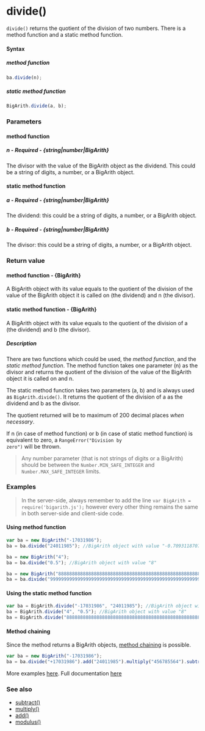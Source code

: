 # divide()
<code>divide()</code> returns the quotient of the division of two numbers. There is a method function and a static method function.

#### Syntax
##### method function
```javascript
ba.divide(n);
```

##### static method function
```javascript
BigArith.divide(a, b);
```
 
### Parameters
#### method function
##### n - Required - {string|number|BigArith}
The divisor with the value of the BigArith object as the dividend. This could be a string of digits, a number, or a BigArith object.

#### static method function
##### a - Required - {string|number|BigArith}
The dividend: this could be a string of digits, a number, or a BigArith object.

##### b - Required - {string|number|BigArith}
The divisor: this could be a string of digits, a number, or a BigArith object.

### Return value
#### method function - {BigArith}
A BigArith object with its value equals to the quotient of the division of the value of the BigArith object it is called on (the dividend) and n (the divisor).

#### static method function - {BigArith}
A BigArith object with its value equals to the quotient of the division of a (the dividend) and b (the divisor).

##### Description
There are two functions which could be used, the *method function*, and the *static method function*. The method function takes one parameter (n) as the divisor and returns the quotient of the division of the value of the BigArith object it is called on and n.

The static method function takes two parameters (a, b) and is always used as <code>BigArith.divide()</code>. It returns the quotient of the division of a as the dividend and b as the divisor.

The quotient returned will be to maximum of 200 decimal places *when necessary*.

If n (in case of method function) or b (in case of static method function) is equivalent to zero, a <code>RangeError("Division by zero")</code> will be thrown.

> Any number parameter (that is not strings of digits or a BigArith) should be between the <code>Number.MIN_SAFE_INTEGER</code> and <code>Number.MAX_SAFE_INTEGER</code> limits.


### Examples
> In the server-side, always remember to add the line `var BigArith = require('bigarith.js');` however every other thing remains the same in both server-side and client-side code.

#### Using method function

```javascript
var ba = new BigArith("-17031986");
ba = ba.divide("24011985"); //BigArith object with value "-0.70931187071789358522421199246959382991451977002317800881518125219551819643398911002151633861173909612220730605986968590893256013611536072507125087742641851558711201926871102076733764409731223803446487"

ba = new BigArith("4");
ba = ba.divide("0.5"); //BigArith object with value "8"

ba = new BigArith("8888888888888888888888888888888888888888888888888888888");
ba = ba.divide("99999999999999999999999999999999999999999999999999999999999999"); //BigArith object with value "0.00000008888888888888888888888888888888888888888888888888888888000000088888888888888888888888888888888888888888888888888888880000000888888888888888888888888888888888888888888888888888888800000008888889" 
```

#### Using the static method function

```javascript
var ba = BigArith.divide("-17031986", "24011985"); //BigArith object with value "-0.70931187071789358522421199246959382991451977002317800881518125219551819643398911002151633861173909612220730605986968590893256013611536072507125087742641851558711201926871102076733764409731223803446487"
ba = BigArith.divide("4", "0.5"); //BigArith object with value "8"
ba = BigArith.divide("8888888888888888888888888888888888888888888888888888888", "99999999999999999999999999999999999999999999999999999999999999"); //BigArith object with value "0.00000008888888888888888888888888888888888888888888888888888888000000088888888888888888888888888888888888888888888888888888880000000888888888888888888888888888888888888888888888888888888800000008888889"
```

#### Method chaining
Since the method returns a BigArith objects, [method chaining](method_chaining.html) is possible.
```javascript
var ba = new BigArith("-17031986");
ba = ba.divide("+17031986").add("24011985").multiply("456785564").subtract("2"); //BigArith object with value "10968327654198974"
```

More examples [here](https://github.com/osofem/BigArith.js/tree/master/examples/). Full documentation [here](https://github.com/osofem/BigArith.js/tree/master/documentation)

### See also
* [subtract()](https://osofem.github.io/BigArith.js/documentation/subtract.html)
* [multiply()](https://osofem.github.io/BigArith.js/documentation/multiply.html)
* [add()](https://osofem.github.io/BigArith.js/documentation/add.html)
* [modulus()](https://osofem.github.io/BigArith.js/documentation/modulus.html)